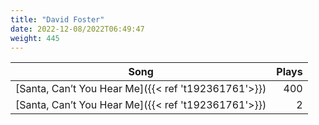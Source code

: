 ```yaml
---
title: "David Foster"
date: 2022-12-08/2022T06:49:47
weight: 445
---
```




 Song | Plays 
----- | -----:
[Santa, Can’t You Hear Me]({{< ref 't192361761'>}}) | 400
[Santa, Can’t You Hear Me]({{< ref 't192361761'>}}) | 2
